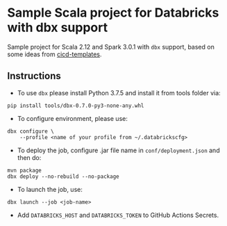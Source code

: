 # Sample Scala project for Databricks with dbx support

Sample project for Scala 2.12 and Spark 3.0.1 with `dbx` support, based on some ideas from [cicd-templates](https://github.com/databrickslabs/cicd-templates).


## Instructions 

- To use `dbx` please install Python 3.7.5 and install it from tools folder via:
```
pip install tools/dbx-0.7.0-py3-none-any.whl
```

- To configure environment, please use:
```
dbx configure \
    --profile <name of your profile from ~/.databrickscfg> 
```
- To deploy the job, configure .jar file name in `conf/deployment.json` and then do:
```
mvn package
dbx deploy --no-rebuild --no-package 
```
- To launch the job, use:
```
dbx launch --job <job-name>
```
- Add `DATABRICKS_HOST` and `DATABRICKS_TOKEN` to GitHub Actions Secrets.